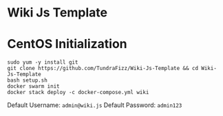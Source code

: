 # Wiki Js Template

# CentOS Initialization
```
sudo yum -y install git
git clone https://github.com/TundraFizz/Wiki-Js-Template && cd Wiki-Js-Template
bash setup.sh
docker swarm init
docker stack deploy -c docker-compose.yml wiki
```

Default Username: `admin@wiki.js`
Default Password: `admin123`
